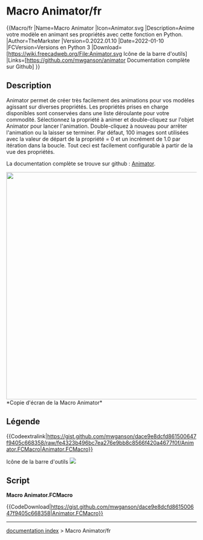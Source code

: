 # Macro Animator/fr
{{Macro/fr
|Name=Macro Animator
|Icon=Animator.svg
|Description=Anime votre modèle en animant ses propriétés avec cette fonction en Python.
|Author=TheMarkster
|Version=0.2022.01.10
|Date=2022-01-10
|FCVersion=Versions en Python 3
|Download=[https://wiki.freecadweb.org/File:Animator.svg Icône de la barre d'outils]
|Links=[https://github.com/mwganson/animator Documentation complète sur Github]
}}

## Description

Animator permet de créer très facilement des animations pour vos modèles agissant sur diverses propriétés. Les propriétés prises en charge disponibles sont conservées dans une liste déroulante pour votre commodité. Sélectionnez la propriété à animer et double-cliquez sur l\'objet Animator pour lancer l\'animation. Double-cliquez à nouveau pour arrêter l\'animation ou la laisser se terminer. Par défaut, 100 images sont utilisées avec la valeur de départ de la propriété = 0 et un incrément de 1.0 par itération dans la boucle. Tout ceci est facilement configurable à partir de la vue des propriétés.

La documentation complète se trouve sur github : [Animator](https://github.com/mwganson/animator).

<img alt="" src=images/Animator_scr1.png  style="width:600px;"> 
*Copie d'écran de la Macro Animator*

## Légende


{{Codeextralink|https://gist.github.com/mwganson/dace9e8dcfd861500647f9405c668358/raw/fe4323b496bc7ea276e9bb8c8566f420a4677f0f/Animator.FCMacro|Animator.FCMacro}}

Icône de la barre d\'outils ![](images/Animator.svg )

## Script

**Macro Animator.FCMacro**


{{CodeDownload|https://gist.github.com/mwganson/dace9e8dcfd861500647f9405c668358|Animator.FCMacro}}

---
[documentation index](../README.md) > Macro Animator/fr
